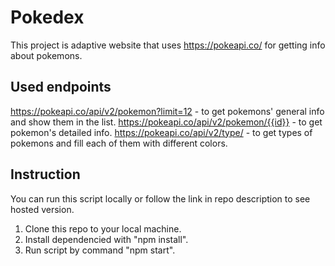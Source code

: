 # Pokedex

This project is adaptive website that uses https://pokeapi.co/ for getting info about pokemons.

## Used endpoints

https://pokeapi.co/api/v2/pokemon?limit=12 - to get pokemons' general info and show them in the list.
https://pokeapi.co/api/v2/pokemon/{{id}} - to get pokemon's detailed info.
https://pokeapi.co/api/v2/type/ - to get types of pokemons and fill each of them with different colors.

## Instruction

You can run this script locally or follow the link in repo description to see hosted version.

1. Clone this repo to your local machine.
2. Install dependencied with "npm install".
3. Run script by command "npm start".
